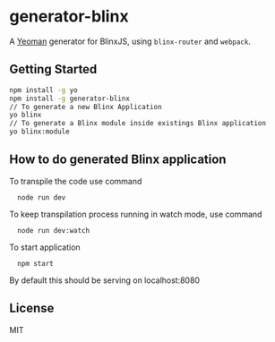 # generator-blinx
A [Yeoman](http://yeoman.io) generator for BlinxJS, using `blinx-router` and `webpack`.

## Getting Started

```bash
npm install -g yo
npm install -g generator-blinx
// To generate a new Blinx Application
yo blinx
// To generate a Blinx module inside existings Blinx application
yo blinx:module
```

## How to do generated Blinx application
To transpile the code use command
```
  node run dev
```

To keep transpilation process running in watch mode, use command
```
  node run dev:watch
```

To start application
```
  npm start
```
By default this should be serving on localhost:8080

## License

MIT